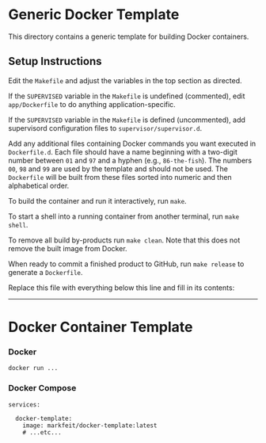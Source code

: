 # Generic Docker Template


This directory contains a generic template for building Docker
containers.

## Setup Instructions

Edit the `Makefile` and adjust the variables in the top section as
directed.

If the `SUPERVISED` variable in the `Makefile` is undefined
(commented), edit `app/Dockerfile` to do anything
application-specific.

If the `SUPERVISED` variable in the `Makefile` is defined
(uncommented), add supervisord configuration files to
`supervisor/supervisor.d`.

Add any additional files containing Docker commands you want executed
in `Dockerfile.d`.  Each file should have a name beginning with a
two-digit number between `01` and `97` and a hyphen (e.g.,
`86-the-fish`).  The numbers `00`, `98` and `99` are used by the
template and should not be used.  The `Dockerfile` will be built from
these files sorted into numeric and then alphabetical order.

To build the container and run it interactively, run `make`.

To start a shell into a running container from another terminal, run
`make shell`.

To remove all build by-products run `make clean`.  Note that this does
not remove the built image from Docker.

When ready to commit a finished product to GitHub, run `make release`
to generate a `Dockerfile`.

Replace this file with everything below this line and fill in its
contents:

---

# Docker Container Template

### Docker

```
docker run ...
```

### Docker Compose

```
services:

  docker-template:
    image: markfeit/docker-template:latest
    # ...etc...
```
